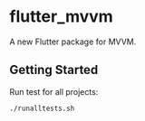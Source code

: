 # flutter_mvvm

A new Flutter package for MVVM.

## Getting Started

Run test for all projects:
```shell
./runalltests.sh
```